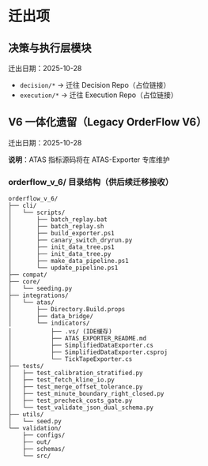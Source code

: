 # 迁出项

## 决策与执行层模块
迁出日期：2025-10-28

- `decision/*` → 迁往 Decision Repo（占位链接）
- `execution/*` → 迁往 Execution Repo（占位链接）

## V6 一体化遗留（Legacy OrderFlow V6）
迁出日期：2025-10-28

**说明**：ATAS 指标源码将在 ATAS-Exporter 专库维护

### orderflow_v_6/ 目录结构（供后续迁移接收）
```
orderflow_v_6/
├── cli/
│   └── scripts/
│       ├── batch_replay.bat
│       ├── batch_replay.sh
│       ├── build_exporter.ps1
│       ├── canary_switch_dryrun.py
│       ├── init_data_tree.ps1
│       ├── init_data_tree.py
│       ├── make_data_pipeline.ps1
│       └── update_pipeline.ps1
├── compat/
├── core/
│   └── seeding.py
├── integrations/
│   └── atas/
│       ├── Directory.Build.props
│       ├── data_bridge/
│       └── indicators/
│           ├── .vs/ (IDE缓存)
│           ├── ATAS_EXPORTER_README.md
│           ├── SimplifiedDataExporter.cs
│           ├── SimplifiedDataExporter.csproj
│           └── TickTapeExporter.cs
├── tests/
│   ├── test_calibration_stratified.py
│   ├── test_fetch_kline_io.py
│   ├── test_merge_offset_tolerance.py
│   ├── test_minute_boundary_right_closed.py
│   ├── test_precheck_costs_gate.py
│   └── test_validate_json_dual_schema.py
├── utils/
│   └── seed.py
└── validation/
    ├── configs/
    ├── out/
    ├── schemas/
    └── src/
```

